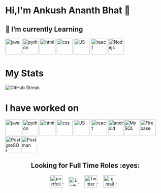 #  Hi,I'm Ankush Ananth Bhat 👋
## 🌱 I’m currently  Learning

 <img src="https://www.vectorlogo.zone/logos/java/java-icon.svg" alt="java" width="50" height="50"/> <img src="https://www.vectorlogo.zone/logos/python/python-icon.svg" alt="python" width="50" height="50"/> <img src="https://www.vectorlogo.zone/logos/w3_html5/w3_html5-icon.svg" alt="html" width="50" height="50"/>  <img src="https://www.vectorlogo.zone/logos/w3_css/w3_css-icon.svg" alt="css" width="50" height="50"/>  <img src="https://www.vectorlogo.zone/logos/javascript/javascript-icon.svg" alt="JS" width="50" height="50"/>  <img src="https://www.vectorlogo.zone/logos/reactjs/reactjs-icon.svg" alt="react" width="50" height="50"/> 
<img src="https://www.vectorlogo.zone/logos/nodejs/nodejs-icon.svg" alt="Nodejs" width="50" height="50"/> 
# My Stats
![GitHub Streak](http://github-readme-streak-stats.herokuapp.com?user=BhatAnkush&theme=navy-gear&date_format=M%20j%5B%2C%20Y%5D)
# I have worked on
 <img src="https://www.vectorlogo.zone/logos/java/java-icon.svg" alt="java" width="50" height="50"/> <img src="https://www.vectorlogo.zone/logos/python/python-icon.svg" alt="python" width="50" height="50"/> <img src="https://www.vectorlogo.zone/logos/w3_html5/w3_html5-icon.svg" alt="html" width="50" height="50"/> <img src="https://www.vectorlogo.zone/logos/w3_css/w3_css-icon.svg" alt="css" width="50" height="50"/>  <img src="https://www.vectorlogo.zone/logos/javascript/javascript-icon.svg" alt="JS" width="50" height="50"/>  <img src="https://www.vectorlogo.zone/logos/reactjs/reactjs-icon.svg" alt="react" width="50" height="50"/> <img src="https://www.vectorlogo.zone/logos/android/android-official.svg" alt="android" width="50" height="50"/><img src="https://www.vectorlogo.zone/logos/mysql/mysql-horizontal.svg" alt="My SQL" width="50" height="50"/><img src="https://www.vectorlogo.zone/logos/firebase/firebase-icon.svg" alt="Firebase" width="50" height="50"/>
<img src="https://www.vectorlogo.zone/logos/postgresql/postgresql-icon.svg" alt="PostgreSQL" width="50" height="50"/><img src="https://www.vectorlogo.zone/logos/getpostman/getpostman-icon.svg" alt="Postman" width="50" height="50"/>
<h2 align="center"><strong>Looking for Full Time Roles :eyes:</strong></h2>


<p align="center">
<a href="https://bhatankush.github.io/" target="blank">
  <img align="center" alt="portfolio" src="https://img.icons8.com/fluent/48/000000/resume-website.png" width="40px" height="40px"/>
  </a>&nbsp; &nbsp;

 <a href="https://www.linkedin.com/in/ankushab/" target="blank">
 <img align="center" alt="Linkedin" width="30px" src="https://www.vectorlogo.zone/logos/linkedin/linkedin-icon.svg" />
 </a>&nbsp; &nbsp;

 <a href="https://twitter.com/AnkushB68271082" target="blank">
  <img align="center" alt="Twitter" width="40px" src="https://www.vectorlogo.zone/logos/twitter/twitter-icon.svg" />
  </a>&nbsp; &nbsp;

   <a href="mailto:ankushbhataab@gmail.com" target="blank">
  <img align="center" alt="gmail" src="https://img.icons8.com/fluent/48/000000/gmail.png" width="40px"/>
 </a>&nbsp; &nbsp;
